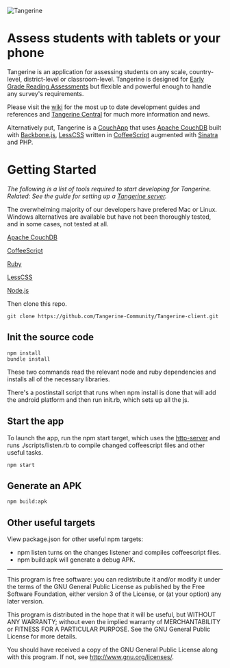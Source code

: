 ![Tangerine](http://www.tangerinecentral.org/sites/default/files/tangerine-logo-150.png)

# Assess students with tablets or your phone

Tangerine is an application for assessing students on any scale, country-level, district-level or classroom-level.
Tangerine is designed for [Early Grade Reading Assessments](https://www.eddataglobal.org/reading/) but flexible and powerful enough to handle any survey's requirements.

Please visit the [wiki](https://github.com/Tangerine-Community/Tangerine/wiki) for the most up to date development guides
and references and [Tangerine Central](http://www.tangerinecentral.org) for much more information and news.

Alternatively put, Tangerine is a [CouchApp](http://couchapp.org/page/index) that uses
[Apache CouchDB](http://couchdb.apache.org/) built with [Backbone.js](http://backbonejs.org/), [LessCSS](http://lesscss.org/) written in [CoffeeScript](http://coffeescript.org/) augmented with [Sinatra](http://www.sinatrarb.com/) and PHP.

# Getting Started

_The following is a list of tools required to start developing for Tangerine. Related: See the guide for setting up a
[Tangerine server](https://github.com/Tangerine-Community/Tangerine/wiki/Tangerine-Server)._

The overwhelming majority of our developers have prefered Mac or Linux. Windows alternatives are available but have not
been thoroughly tested, and in some cases, not tested at all.

[Apache CouchDB](http://couchdb.apache.org/#download)

[CoffeeScript](http://coffeescript.org/#installation)

[Ruby](https://www.ruby-lang.org/en/downloads/)

[LessCSS](http://lesscss.org/#using-less-installation)

[Node.js](https://nodejs.org/en/)

Then clone this repo.

    git clone https://github.com/Tangerine-Community/Tangerine-client.git

## Init the source code

    npm install
    bundle install

These two commands read the relevant node and ruby dependencies and installs all of the necessary libraries.

There's a postinstall script that runs when npm install is done that will add the android platform and then run init.rb,
which sets up all the js.

## Start the app

To launch the app, run the npm start target, which uses the [http-server](https://www.npmjs.com/package/http-server)
and runs ./scripts/listen.rb to compile changed coffeescript files and other useful tasks.

    npm start

## Generate an APK

    npm build:apk

## Other useful targets

View package.json for other useful npm targets:

 - npm listen turns on the changes listener and compiles coffeescript files.
 - npm build:apk will generate a debug APK.

----

This program is free software: you can redistribute it and/or modify it under the terms of the GNU General Public License as published by the Free Software Foundation, either version 3 of the License, or (at your option) any later version.

This program is distributed in the hope that it will be useful, but WITHOUT ANY WARRANTY; without even the implied warranty of MERCHANTABILITY or FITNESS FOR A PARTICULAR PURPOSE.  See the GNU General Public License for more details.

You should have received a copy of the GNU General Public License along with this program.  If not, see <http://www.gnu.org/licenses/>.
